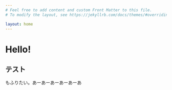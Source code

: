 ```yaml
---
# Feel free to add content and custom Front Matter to this file.
# To modify the layout, see https://jekyllrb.com/docs/themes/#overriding-theme-defaults

layout: home
---
```


# Hello!

## テスト

もふりたい。あーあーあーあーあーあ
